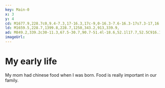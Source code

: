 ```yaml
---
key: Main-0
x: 3
y: 4
cd: M1677.9,228.7c0,9.4-7.3,17-16.3,17c-9,0-16.3-7.6-16.3-17s7.3-17,16.3-17l0,0C1670.6,211.7,1677.9,219.4,1677.9,228.7z
ld: M1659.5,228.7,1399.8,228.7,1250,343.2,913,339.9,
ad: M849.2,339.2c30-11.3,67.5-30.7,90.7-51.4l-18.6,52.1l17.7,52.5C916.1,371.3,879.1,351.1,849.2,339.2z
imageUrl: 
---
```

# My early life
My mom had chinese food when I was born. 
Food is really important in our family.

